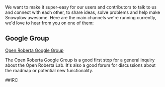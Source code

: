 We want to make it super-easy for our users and contributors to talk to us and connect with each other, to share ideas, solve problems and help make Snowplow awesome. Here are the main channels we're running currently, we'd love to hear from you on one of them:

## Google Group

[Open Roberta Google Group](https://groups.google.com/forum/#!forum/open-roberta)

The Open Roberta Google Group is a good first stop for a general inquiry about the Open Roberta Lab. It's also a good forum for discussions about the roadmap or potential new functionality.

##IRC

